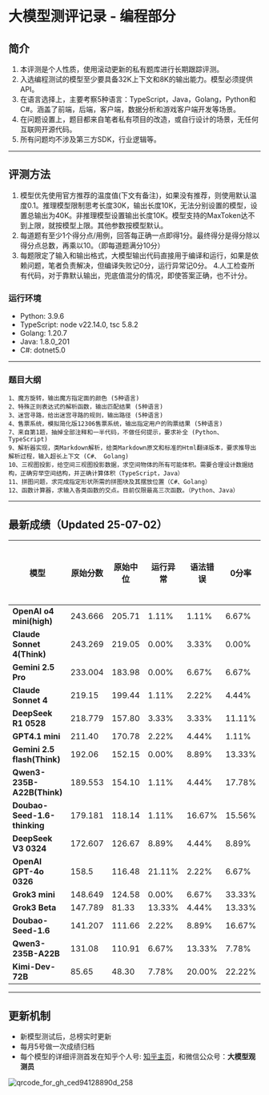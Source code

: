 
# 大模型测评记录 - 编程部分

## 简介
1. 本评测是个人性质，使用滚动更新的私有题库进行长期跟踪评测。
2. 入选编程测试的模型至少要具备32K上下文和8K的输出能力。模型必须提供API。
3. 在语言选择上，主要考察5种语言：TypeScript，Java，Golang，Python和C#。涵盖了前端，后端，客户端，数据分析和游戏客户端开发等场景。
4. 在问题设置上，题目都来自笔者私有项目的改造，或自行设计的场景，无任何互联网开源代码。
5. 所有问题均不涉及第三方SDK，行业逻辑等。

---

## 评测方法
1. 模型优先使用官方推荐的温度值(下文有备注)，如果没有推荐，则使用默认温度0.1。推理模型限制思考长度30K，输出长度10K，无法分别设置的模型，设置总输出为40K。非推理模型设置输出长度10K。模型支持的MaxToken达不到上限，就按模型上限。其他参数按模型默认。
2. 每道题有至少1个得分点/用例，回答每正确一点即得1分。最终得分是得分除以得分点总数，再乘以10。（即每道题满分10分）
3. 每题限定了输入和输出格式，大模型输出代码直接用于编译和运行，如果是依赖问题，笔者负责解决，但编译失败记0分，运行异常记0分。
4.人工检查所有代码，对于靠默认输出，兜底值混分的情况，即使答案正确，也不计分。

### 运行环境
* Python: 3.9.6
* TypeScript: node v22.14.0,  tsc  5.8.2
* Golang: 1.20.7
* Java: 1.8.0_201
* C#: dotnet5.0
---
### 题目大纲
```
1、魔方旋转，输出魔方指定面的颜色 (5种语言)
2、特殊正则表达式的解析函数，输出匹配结果 (5种语言)
3、迷宫寻路，给出迷宫寻路的规则，输出路径 (5种语言)
4、售票系统，模拟简化版12306售票系统，输出指定用户的购票结果 (5种语言)
7、来自第1题，抽掉全部注释和一半代码，不做任何提示，要求补全 (Python、TypeScript)
9、解析器实现，类Markdown解析，给类Markdown原文和标准的Html翻译版本，要求推导出解析过程，输入超长上下文 (C#、 Golang)
10、三视图投影，给空间三视图投影数据，求空间物体的所有可能体积。需要合理设计数据结构，正确穷举空间结构，并正确计算体积（TypeScript，Java）
11、拼图问题，求完成指定形状所需的拼图块及其摆放位置（C#、Golang）
12、函数计算器，求输入各类函数的交点。目前仅限最高三次函数。（Python、Java）
```
---
## 最新成绩（Updated 25-07-02）
| **模型**                       | **原始分数** | **原始中位** | **运行异常** | **语法错误** | **0分率** | **总异常** | **极限分数** | **中位分数** | **中位差距** | **平均耗时(秒)** | **平均代码行** | **成本(元)** |
|------------------------------|----------|----------|----------|----------|---------|---------|----------|----------|----------|-------------|-----------|-----------|
| **OpenAI o4 mini(high)**     | 243.666  | 205.71   | 1.11%    | 1.11%    | 6.67%   | 8.89%   | 81.22    | 68.57    | 15.58%   | 106         | 148       | ¥11.81    |
| **Claude Sonnet 4(Think)**   | 243.269  | 219.05   | 0.00%    | 3.33%    | 0.00%   | 3.33%   | 81.09    | 73.02    | 9.96%    | 163         | 156       | ¥34.77    |
| **Gemini 2.5 Pro**           | 233.004  | 183.98   | 0.00%    | 6.67%    | 6.67%   | 13.34%  | 77.67    | 61.33    | 21.04%   | 92          | 190       | ¥25.49    |
| **Claude Sonnet 4**          | 219.15   | 199.44   | 1.11%    | 2.22%    | 4.44%   | 7.77%   | 73.05    | 66.48    | 9.00%    | 30          | 186       | ¥6.50     |
| **DeepSeek R1 0528**         | 218.779  | 157.80   | 3.33%    | 3.33%    | 11.11%  | 17.77%  | 72.93    | 52.60    | 27.87%   | 629         | 175       | ¥6.35     |
| **GPT4.1 mini**              | 211.40   | 170.78   | 2.22%    | 4.44%    | 1.11%   | 7.77%   | 70.47    | 56.93    | 19.21%   | 34          | 226       | ¥0.72     |
| **Gemini 2.5 flash(Think)**  | 192.06   | 152.15   | 0.00%    | 8.89%    | 13.33%  | 22.22%  | 64.02    | 50.72    | 20.78%   | 72          | 250       | ¥1.78     |
| **Qwen3-235B-A22B(Think)**   | 189.553  | 154.10   | 1.11%    | 4.44%    | 17.78%  | 23.33%  | 63.18    | 51.37    | 18.70%   | 315         | 164       | ¥8.69     |
| **Doubao-Seed-1.6-thinking** | 179.181  | 118.14   | 1.11%    | 16.67%   | 15.56%  | 33.34%  | 59.73    | 39.38    | 34.07%   | 446         | 187       | ¥4.28     |
| **DeepSeek V3 0324**         | 172.607  | 126.67   | 8.89%    | 4.44%    | 8.89%   | 22.22%  | 57.54    | 42.22    | 26.62%   | 139         | 174       | ¥0.86     |
| **OpenAI GPT-4o 0326**       | 158.5    | 116.48   | 21.11%   | 2.22%    | 6.67%   | 30.00%  | 52.83    | 38.83    | 26.51%   | 11          | 141       | ¥4.47     |
| **Grok3 mini**               | 148.649  | 124.58   | 0.00%    | 6.67%    | 33.33%  | 40.00%  | 49.55    | 41.53    | 16.19%   | 123         | 121       | ¥1.29     |
| **Grok3 Beta**               | 147.789  | 81.33    | 13.33%   | 4.44%    | 13.33%  | 31.10%  | 49.26    | 27.11    | 44.97%   | 17          | 142       | ¥4.40     |
| **Doubao-Seed-1.6**          | 141.207  | 111.66   | 2.22%    | 8.89%    | 16.67%  | 27.78%  | 47.07    | 37.22    | 20.92%   | 22          | 186       | ¥0.44     |
| **Qwen3-235B-A22B**          | 131.08   | 110.91   | 6.67%    | 13.33%   | 7.78%   | 27.78%  | 43.69    | 36.97    | 15.39%   | 28          | 180       | ¥0.37     |
| **Kimi-Dev-72B**             | 85.65    | 48.30    | 7.78%    | 20.00%   | 22.22%  | 50.00%  | 28.55    | 16.10    | 43.61%   | 170         | 116       | -         |
   
---

## 更新机制
* 新模型测试后，总榜实时更新
* 每月5号做一次成绩归档
* 每个模型的详细评测首发在知乎个人号: [知乎主页](https://www.zhihu.com/people/toyama)，和微信公众号：**大模型观测员**

![qrcode_for_gh_ced94128890d_258](https://github.com/user-attachments/assets/c624c1db-7821-4f45-98da-5fac0bc34f4d)



